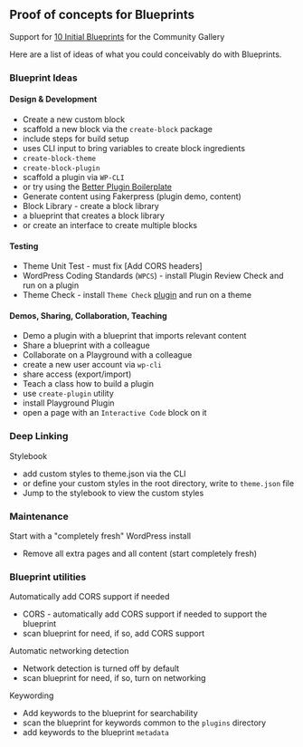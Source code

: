 ## Proof of concepts for Blueprints
Support for [10 Initial Blueprints](https://github.com/adamziel/blueprints/issues/1) for the Community Gallery

Here are a list of ideas of what you could conceivably do with Blueprints.

### Blueprint Ideas

#### Design & Development
- Create a new custom block
 - scaffold a new block via the `create-block` package
 - include steps for build setup
 - uses CLI input to bring variables to create block ingredients
- `create-block-theme` 
- `create-block-plugin` 
 - scaffold a plugin via `WP-CLI`
 - or try using the [Better Plugin Boilerplate](https://github.com/TukuToi/better-wp-plugin-boilerplate)
- Generate content using Fakerpress (plugin demo, content)
- Block Library - create a block library
 - a blueprint that creates a block library
 - or create an interface to create multiple blocks

#### Testing
- Theme Unit Test - must fix [Add CORS headers]
- WordPress Coding Standards (`WPCS`) - install Plugin Review Check and run on a plugin
- Theme Check - install `Theme Check` [plugin](https://wordpress.org/plugins/theme-check/) and run on a theme

#### Demos, Sharing, Collaboration, Teaching
- Demo a plugin with a blueprint that imports relevant content
- Share a blueprint with a colleague
- Collaborate on a Playground with a colleague
 - create a new user account via `wp-cli` 
 - share access (export/import)
- Teach a class how to build a plugin
 - use `create-plugin` utility
 - install Playground Plugin
 - open a page with an `Interactive Code` block on it

### Deep Linking
Stylebook
- add custom styles to theme.json via the CLI
- or define your custom styles in the root directory, write to `theme.json` file
- Jump to the stylebook to view the custom styles

### Maintenance
Start with a "completely fresh" WordPress install
- Remove all extra pages and all content (start completely fresh)

### Blueprint utilities
Automatically add CORS support if needed
- CORS - automatically add CORS support if needed to support the blueprint
- scan blueprint for need, if so, add CORS support

Automatic networking detection
- Network detection is turned off by default
- scan blueprint for need, if so, turn on networking

Keywording
- Add keywords to the blueprint for searchability
- scan the blueprint for keywords common to the `plugins` directory
- add keywords to the blueprint `metadata`
